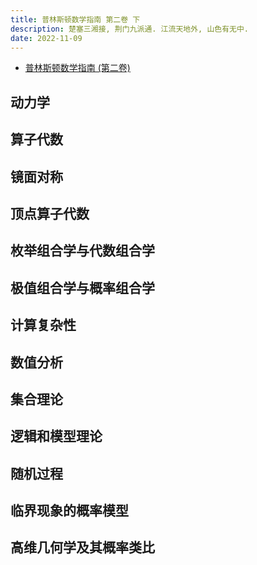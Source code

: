 ```yaml
---
title: 普林斯顿数学指南 第二卷 下
description: 楚塞三湘接, 荆门九派通. 江流天地外, 山色有无中.
date: 2022-11-09
---
```


- [普林斯顿数学指南 (第二卷)](https://book.douban.com/subject/25817383/)

## 动力学

## 算子代数

## 镜面对称

## 顶点算子代数

## 枚举组合学与代数组合学

## 极值组合学与概率组合学

## 计算复杂性

## 数值分析

## 集合理论

## 逻辑和模型理论

## 随机过程

## 临界现象的概率模型

## 高维几何学及其概率类比
